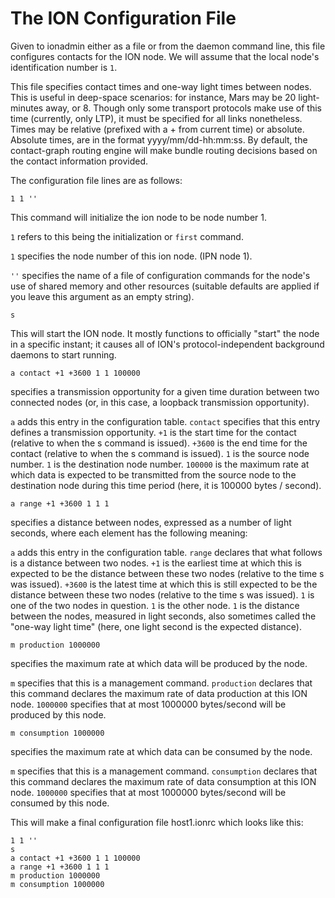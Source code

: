 # The ION Configuration File

Given to ionadmin either as a file or from the daemon command line, this file configures contacts for the ION node. We will assume that the local node's identification number is `1`.

This file specifies contact times and one-way light times between nodes. This is useful in deep-space scenarios: for instance, Mars may be 20 light-minutes away, or 8. Though only some transport protocols make use of this time (currently, only LTP), it must be specified for all links nonetheless. Times may be relative (prefixed with a + from current time) or absolute. Absolute times, are in the format yyyy/mm/dd-hh:mm:ss. By default, the contact-graph routing engine will make bundle routing decisions based on the contact information provided.

The configuration file lines are as follows:

````
1 1 ''
````

This command will initialize the ion node to be node number 1.

`1` refers to this being the initialization or `first` command.

`1` specifies the node number of this ion node. (IPN node 1).

`''` specifies the name of a file of configuration commands for the node's use of shared memory and other resources (suitable defaults are applied if you leave this argument as an empty string).

`s`

This will start the ION node. It mostly functions to officially "start" the node in a specific instant; it causes all of ION's protocol-independent background daemons to start running.

````
a contact +1 +3600 1 1 100000
````

specifies a transmission opportunity for a given time duration between two connected nodes (or, in this case, a loopback transmission opportunity).

`a` adds this entry in the configuration table.
`contact` specifies that this entry defines a transmission opportunity.
`+1` is the start time for the contact (relative to when the s command is issued).
`+3600` is the end time for the contact (relative to when the s command is issued).
`1` is the source node number.
`1` is the destination node number.
`100000` is the maximum rate at which data is expected to be transmitted from the source node to the destination node during this time period (here, it is 100000 bytes / second).

````
a range +1 +3600 1 1 1
````

specifies a distance between nodes, expressed as a number of light seconds, where each element has the following meaning:

`a` adds this entry in the configuration table.
`range` declares that what follows is a distance between two nodes.
`+1` is the earliest time at which this is expected to be the distance between these two nodes (relative to the time s was issued).
`+3600` is the latest time at which this is still expected to be the distance between these two nodes (relative to the time s was issued).
`1` is one of the two nodes in question.
`1` is the other node.
`1` is the distance between the nodes, measured in light seconds, also sometimes called the "one-way light time" (here, one light second is the expected distance).

````
m production 1000000
````

specifies the maximum rate at which data will be produced by the node.

`m` specifies that this is a management command.
`production` declares that this command declares the maximum rate of data production at this ION node.
`1000000` specifies that at most 1000000 bytes/second will be produced by this node.

````
m consumption 1000000
````

specifies the maximum rate at which data can be consumed by the node.

`m` specifies that this is a management command.
`consumption` declares that this command declares the maximum rate of data consumption at this ION node.
`1000000` specifies that at most 1000000 bytes/second will be consumed by this node.

This will make a final configuration file host1.ionrc which looks like this:

````
1 1 ''
s
a contact +1 +3600 1 1 100000
a range +1 +3600 1 1 1
m production 1000000
m consumption 1000000
````
